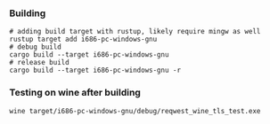 ### Building

```
# adding build target with rustup, likely require mingw as well
rustup target add i686-pc-windows-gnu
# debug build
cargo build --target i686-pc-windows-gnu
# release build
cargo build --target i686-pc-windows-gnu -r
```

### Testing on wine after building

```
wine target/i686-pc-windows-gnu/debug/reqwest_wine_tls_test.exe
```
